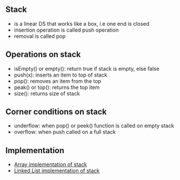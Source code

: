 ## Stack
- is a linear DS that works like a box, i.e one end is closed 
- insertion operation is called push operation
- removal is called pop

## Operations on stack
- isEmpty() or empty(): return true if stack is empty, else false
- push(x): inserts an item to top of stack
- pop(): removes an item from the top
- peak() or top(): returns the top item
- size(): returns size of stack

## Corner conditions on stack

- underflow: when pop() or peek() function is called on empty stack
- overflow: when push called on a full stack

## Implementation

- [Array implementation of stack](array_stack.cpp)
- [Linked List implementation of stack](ll_stack.cpp)